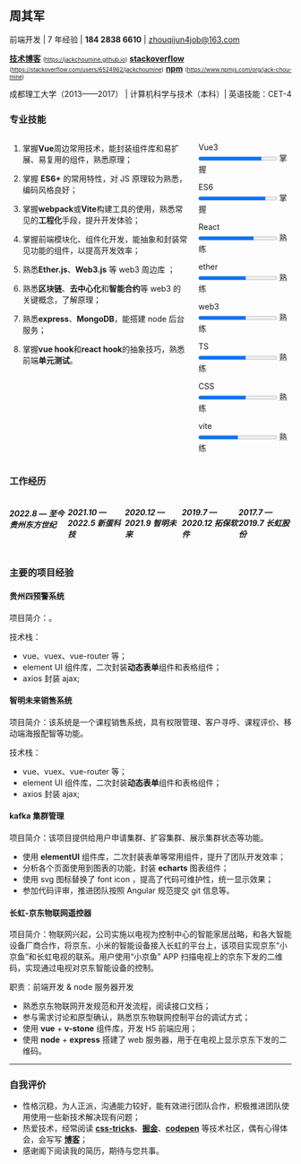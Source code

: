 ## 周其军

前端开发 | 7 年经验 | **184 2838 6610** | zhouqijun4job@163.com

**[技术博客](https://jackchoumine.github.io/)** <span style="font-size:10px; ">(https://jackchoumine.github.io)</span> **[stackoverflow](https://stackoverflow.com/users/6524962/jackchoumine)** <span style="font-size:10px; ">(https://stackoverflow.com/users/6524962/jackchoumine)</span> **[npm](https://www.npmjs.com/org/jack-chou-mine)** <span style="font-size:10px; ">(https://www.npmjs.com/org/jack-chou-mine)</span>

成都理工大学（2013——2017） | 计算机科学与技术（本科）| 英语技能：CET-4

### 专业技能

<div style="display:flex; justify-content: space-between; ">
  <div style="width:65%; margin-right:20px; ">

1. 掌握**Vue**周边常用技术，能封装组件库和易扩展、易复用的组件，熟悉原理；

2. 掌握 **ES6+** 的常用特性，对 JS 原理较为熟悉，编码风格良好；

3. 掌握**webpack**或**Vite**构建工具的使用，熟悉常见的**工程化**手段，提升开发体验；

4. 掌握前端模块化、组件化开发，能抽象和封装常见功能的组件，以提高开发效率；

5. 熟悉**Ether.js**、**Web3.js** 等 web3 周边库 ；

6. 熟悉**区块链**、**去中心化**和**智能合约**等 web3 的关键概念，了解原理；

7. 熟悉**express**、**MongoDB**，能搭建 node 后台服务；

8. 掌握**vue hook**和**react hook**的抽象技巧，熟悉前端**单元测试**。

  </div>

<div style="width:34%; ">
    <p>
      <span style="display:inline-block;width: 72px;">
        Vue3
      </span>
      <progress max="100" value="80"></progress>
      <span>掌握</span>
    </p>
    <p>
      <span style="display:inline-block;width: 72px;">
        ES6
      </span>
      <progress max="100" value="85"></progress>
      <span>掌握</span>
    </p>
    <p>
      <span style="display:inline-block;width:72px;">
        React
      </span>
      <progress max="100" value="70"></progress>
      <span>熟练</span>
    </p>
    <p>
      <span style="display:inline-block;width:72px;">
        ether
      </span>
      <progress max="100" value="60"></progress>
      <span>熟练</span>
    </p>
      <span style="display:inline-block;width:72px;">
        web3
      </span>
      <progress max="100" value="60"></progress>
      <span>熟练</span>
    </p>
    <p>
      <span style="display:inline-block;width: 72px;">
        TS
      </span>
      <progress max="100" value="60"></progress>
      <span>熟练</span>
    </p>
    <p>
      <span style="display:inline-block;width:72px;">
        CSS
      </span>
      <progress max="100" value="60"></progress>
      <span>熟练</span>
    </p>
    <p>
      <span style="display:inline-block;width:72px;">
      vite
      </span>
      <progress max="100" value="50"></progress>
      <span>熟练</span>
    </p>
  </div>
</div>

### 工作经历

<div style="display:flex; justify-content: space-between; ">
 <div>

##### 2022.8 — 至今 贵州东方世纪

 </div>
 <div>

##### 2021.10 — 2022.5 新蛋科技

 </div>
 <div>

##### 2020.12 — 2021.9 智明未来

 </div>
 <div>

##### 2019.7 — 2020.12 拓保软件

</div>
<div>

##### 2017.7 — 2019.7 长虹股份

 </div>
</div>

### 主要的项目经验

#### 贵州四预警系统

项目简介：。

技术栈：

* vue、vuex、vue-router 等；
* element UI 组件库，二次封装**动态表单**组件和表格组件；
* axios 封装 ajax; 

#### 智明未来销售系统

项目简介：该系统是一个课程销售系统，具有权限管理、客户寻呼、课程评价、移动端海报配智等功能。

技术栈：

* vue、vuex、vue-router 等；
* element UI 组件库，二次封装**动态表单**组件和表格组件；
* axios 封装 ajax; 

#### kafka 集群管理

项目简介：该项目提供给用户申请集群、扩容集群、展示集群状态等功能。

* 使用 **elementUI** 组件库，二次封装表单等常用组件，提升了团队开发效率；
* 分析各个页面使用到图表的功能，封装 **echarts** 图表组件；
* 使用 svg 图标替换了 font icon ，提高了代码可维护性，统一显示效果；
* 参加代码评审，推进团队按照 Angular 规范提交 git 信息等。

#### 长虹-京东物联网遥控器

项目简介：物联网兴起，公司实施以电视为控制中心的智能家居战略，和各大智能设备厂商合作，将京东、小米的智能设备接入长虹的平台上，该项目实现京东“小京鱼”和长虹电视的联系。用户使用“小京鱼” APP 扫描电视上的京东下发的二维码，实现通过电视对京东智能设备的控制。

职责：前端开发 & node 服务器开发

* 熟悉京东物联网开发规范和开发流程，阅读接口文档；
* 参与需求讨论和原型确认，熟悉京东物联网控制平台的调试方式；
* 使用 **vue** + **v-stone** 组件库，开发 H5 前端应用；
* 使用 **node** + **express** 搭建了 web 服务器，用于在电视上显示京东下发的二维码。

---

### 自我评价

* 性格沉稳，为人正派，沟通能力较好，能有效进行团队合作，积极推进团队使用使用一些新技术解决现有问题；
* 热爱技术，经常阅读 **[css-tricks](https://css-tricks.com/)**、**[掘金](https://juejin.im/timeline)**、**[codepen](https://codepen.io/)** 等技术社区，偶有心得体会，会写写 **[博客](https://jackchoumine.github.io/)**；
* 感谢阁下阅读我的简历，期待与您共事。
